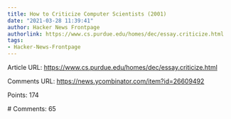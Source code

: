 ```yaml
---
title: How to Criticize Computer Scientists (2001)
date: "2021-03-28 11:39:41"
author: Hacker News Frontpage
authorlink: https://www.cs.purdue.edu/homes/dec/essay.criticize.html
tags:
- Hacker-News-Frontpage
---
```


<p>Article URL: <a href="https://www.cs.purdue.edu/homes/dec/essay.criticize.html">https://www.cs.purdue.edu/homes/dec/essay.criticize.html</a></p>
<p>Comments URL: <a href="https://news.ycombinator.com/item?id=26609492">https://news.ycombinator.com/item?id=26609492</a></p>
<p>Points: 174</p>
<p># Comments: 65</p>

